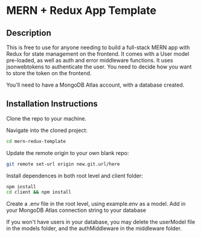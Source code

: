 # MERN + Redux App Template

## Description
This is free to use for anyone needing to build a full-stack MERN app with Redux for state management on the frontend. It comes with a User model pre-loaded, as well as auth and error middleware functions. It uses jsonwebtokens to authenticate the user. You need to decide how you want to store the token on the frontend. 

You'll need to have a MongoDB Atlas account, with a database created.

## Installation Instructions

Clone the repo to your machine.

Navigate into the cloned project:
```bash
cd mern-redux-template
```
Update the remote origin to your own blank repo:
```bash
git remote set-url origin new.git.url/here
```
Install dependences in both root level and client folder:
```bash
npm install
cd client && npm install
```
Create a .env file in the root level, using example.env as a model. Add in your MongoDB Atlas connection string to your database

If you won't have users in your database, you may delete the userModel file in the models folder, and the authMiddleware in the middleware folder.